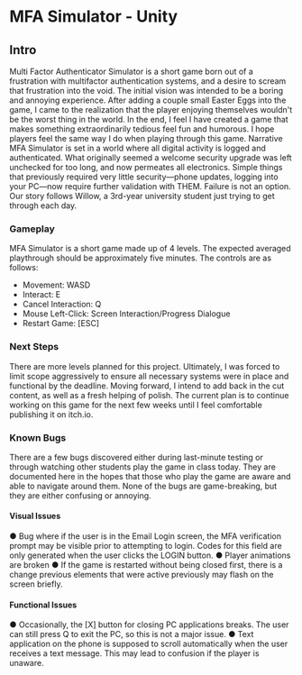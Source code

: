 # MFA Simulator - Unity 
## Intro
Multi Factor Authenticator Simulator is a short game born out of a frustration with multifactor
authentication systems, and a desire to scream that frustration into the void.
The initial vision was intended to be a boring and annoying experience. After adding a couple
small Easter Eggs into the game, I came to the realization that the player enjoying themselves
wouldn't be the worst thing in the world. In the end, I feel I have created a game that makes
something extraordinarily tedious feel fun and humorous. I hope players feel the same way I do
when playing through this game.
Narrative
MFA Simulator is set in a world where all digital activity is logged and authenticated. What
originally seemed a welcome security upgrade was left unchecked for too long, and now
permeates all electronics. Simple things that previously required very little security—phone
updates, logging into your PC—now require further validation with THEM. Failure is not an
option. Our story follows Willow, a 3rd-year university student just trying to get through each
day.
### Gameplay
MFA Simulator is a short game made up of 4 levels. The expected averaged playthrough should
be approximately five minutes.
The controls are as follows:
- Movement: WASD
- Interact: E
- Cancel Interaction: Q
- Mouse Left-Click: Screen Interaction/Progress Dialogue
- Restart Game: [ESC]
### Next Steps
There are more levels planned for this project. Ultimately, I was forced to limit scope
aggressively to ensure all necessary systems were in place and functional by the deadline.
Moving forward, I intend to add back in the cut content, as well as a fresh helping of polish. The
current plan is to continue working on this game for the next few weeks until I feel comfortable
publishing it on itch.io.
### Known Bugs
There are a few bugs discovered either during last-minute testing or through watching other
students play the game in class today. They are documented here in the hopes that those who
play the game are aware and able to navigate around them. None of the bugs are game-breaking,
but they are either confusing or annoying.
#### Visual Issues
● Bug where if the user is in the Email Login screen, the MFA verification prompt may be
visible prior to attempting to login. Codes for this field are only generated when the user
clicks the LOGIN button.
● Player animations are broken
● If the game is restarted without being closed first, there is a change previous elements
that were active previously may flash on the screen briefly.
#### Functional Issues
● Occasionally, the [X] button for closing PC applications breaks. The user can still press Q
to exit the PC, so this is not a major issue.
● Text application on the phone is supposed to scroll automatically when the user receives a
text message. This may lead to confusion if the player is unaware.